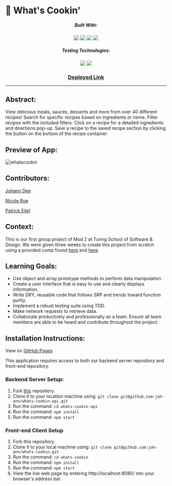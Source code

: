 # 🥘 What's Cookin'
<div align="center">
  
##### Built With:
  <img src="https://img.shields.io/badge/JavaScript-323330?style=for-the-badge&logo=javascript&logoColor=F7DF1E" /> <img src="https://img.shields.io/badge/CSS3-1572B6?style=for-the-badge&logo=css3&logoColor=white" /> <img src="https://img.shields.io/badge/HTML5-E34F26?style=for-the-badge&logo=html5&logoColor=white" /> <img src="https://img.shields.io/badge/Heroku-430098?style=for-the-badge&logo=heroku&logoColor=white" />

##### Testing Technologies:
  <img src="https://img.shields.io/badge/-mocha-%238D6748?style=for-the-badge&logo=mocha&logoColor=white" /> <img src="https://img.shields.io/badge/chai-A30701?style=for-the-badge&logo=chai&logoColor=white" />

### [Deployed Link](https://nicolerue.github.io/whats-cookin/)
</div>

  -----
## Abstract:
View delicious meals, sauces, desserts and more from over 40 different recipes! Search for specific recipes based on ingredients or name. Filter recipes with the included filters. Click on a recipe for a detailed ingredients and directions pop-up. Save a recipe to the saved recipe section by clicking the button on the bottom of the recipe container.

## Preview of App:
![whatscookin](https://github.com/joh-ann/whats-cookin/assets/126308696/ffeadc63-5da7-4367-9dde-e27f681856a1)


## Contributors:
[Johann Dee](https://github.com/joh-ann)

[Nicole Rue](https://github.com/nicolerue)

[Patrick Eitel](https://github.com/pitter3)

## Context:
This is our first group project of Mod 2 at Turing School of Software & Design. We were given three weeks to create this project from scratch using a provided comp found [here](https://frontend.turing.edu/projects/module-2/whats-cookin-part-one.html) and [here](https://frontend.turing.edu/projects/module-2/whats-cookin-part-two-agile.html).

## Learning Goals:
- Use object and array prototype methods to perform data manipulation.
- Create a user interface that is easy to use and clearly displays information.
- Write DRY, reusable code that follows SRP and trends toward function purity.
- Implement a robust testing suite using TDD.
- Make network requests to retrieve data.
- Collaborate productively and professionally as a team. Ensure all team members are able to be heard and contribute throughout the project.

## Installation Instructions:
View on [GitHub Pages](https://joh-ann.github.io/whats-cookin/)

This application requires access to both our backend server repository and front-end repository.

### Backend Server Setup:
1. Fork [this](https://github.com/joh-ann/whats-cookin-api) repository.
2. Clone it to your location machine using: `git clone git@github.com:joh-ann/whats-cookin-api.git`
3. Run the command: `cd whats-cookin-api`
4. Run the command: `npm install`
5. Run the command: `npm start`

### Front-end Client Setup 
1. Fork this repository.
2. Clone it to your local machine using: `git clone git@github.com:joh-ann/whats-cookin.git`
3. Run the command: `cd whats-cookin`
4. Run the command: `npm install`
5. Run the command: `npm start`
6. View the live web page by entering http://localhost:8080/ into your browser's address bar.
